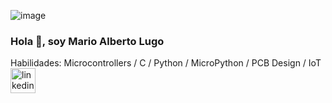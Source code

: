 ![image](https://drive.google.com/uc?export=view&id=1fH4-ohlM8aSTcqwBUrXze_IJlTIZrc5s)
### Hola 👋, soy Mario Alberto Lugo 

Habilidades: Microcontrollers / C / Python / MicroPython / PCB Design / IoT
[<img src='https://cdn.jsdelivr.net/npm/simple-icons@3.0.1/icons/linkedin.svg' alt='linkedin' height='40'>](https://www.linkedin.com/in/marioalugo//)




